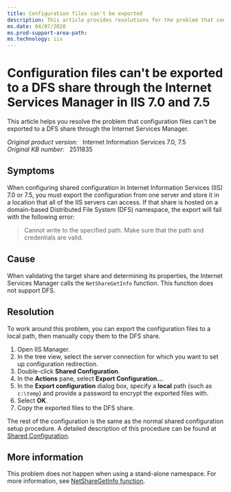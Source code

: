```yaml
---
title: Configuration files can't be exported
description: This article provides resolutions for the problem that configuration files cannot be exported to a DFS share through the internet services manager.
ms.date: 04/07/2020
ms.prod-support-area-path: 
ms.technology: iis
---
```

# Configuration files can't be exported to a DFS share through the Internet Services Manager in IIS 7.0 and 7.5

This article helps you resolve the problem that configuration files can't be exported to a DFS share through the Internet Services Manager.

_Original product version:_ &nbsp; Internet Information Services 7.0, 7.5  
_Original KB number:_ &nbsp; 2511835

## Symptoms

When configuring shared configuration in Internet Information Services (IIS) 7.0 or 7.5, you must export the configuration from one server and store it in a location that all of the IIS servers can access. If that share is hosted on a domain-based Distributed File System (DFS) namespace, the export will fail with the following error:

> Cannot write to the specified path. Make sure that the path and credentials are valid.

## Cause

When validating the target share and determining its properties, the Internet Services Manager calls the `NetShareGetInfo` function. This function does not support DFS.

## Resolution

To work around this problem, you can export the configuration files to a local path, then manually copy them to the DFS share.

1. Open IIS Manager.
2. In the tree view, select the server connection for which you want to set up configuration redirection.
3. Double-click **Shared Configuration**.
4. In the **Actions** pane, select **Export Configuration...**
5. In the **Export configuration** dialog box, specify a **local** path (such as `c:\temp`) and provide a password to encrypt the exported files with.
6. Select **OK**.
7. Copy the exported files to the DFS share.

The rest of the configuration is the same as the normal shared configuration setup procedure. A detailed description of this procedure can be found at [Shared Configuration](/iis/manage/managing-your-configuration-settings/shared-configuration_264/).

## More information

This problem does not happen when using a stand-alone namespace. For more information, see [NetShareGetInfo function](/windows/win32/api/lmshare/nf-lmshare-netsharegetinfo).
